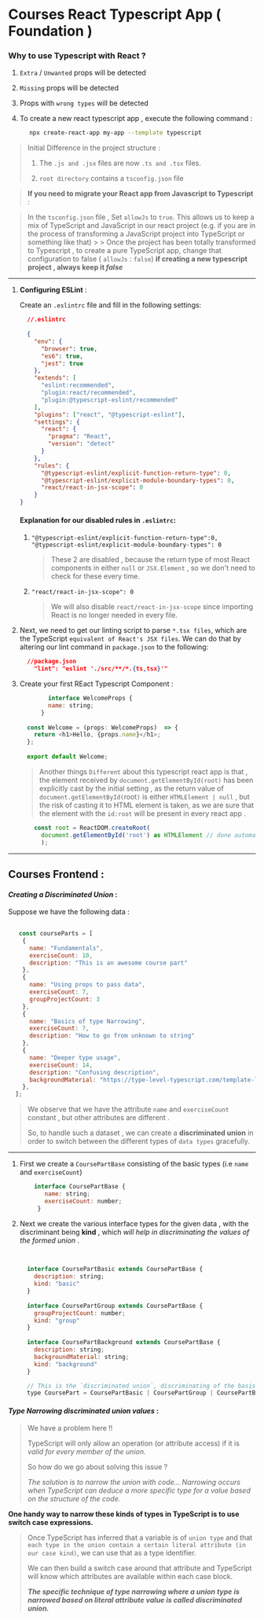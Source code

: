 # Courses React Typescript App ( Foundation )

### Why to use Typescript with React ?

  1. `Extra` / `Unwanted` props will be detected
  1. `Missing` props will be detected
  1. Props with `wrong types` will be detected



1. To create a new react typescript app , execute the following command :

```bash 
      npx create-react-app my-app --template typescript 
```
   
    
  > Initial Difference in the project structure :  
  > 1. The `.js and .jsx` files are now `.ts and .tsx` files.
  >
  > 1. `root directory` contains a `tsconfig.json` file
    
  > **If you need to migrate your React app from Javascript to Typescript** : 
    
    
   > In the `tsconfig.json` file , Set `allowJs` to `true`. This allows us to keep a mix of TypeScript and JavaScript in our react project (e.g. if you are in the process of transforming a JavaScript project into TypeScript or something like that)
     >
     > Once the project has been totally transformed to Typescript , to create a pure TypeScript app, change that configuration to false ( `allowJs` : `false`) **if creating a new typescript project , always keep it _false_**

--------------------------------------------------------


1. **Configuring ESLint** :
 
      Create an `.eslintrc` file and fill in the following settings:   
     
      ```json
        //.eslintrc
       
        {
          "env": {
            "browser": true,
            "es6": true,
            "jest": true
          },
          "extends": [
            "eslint:recommended",
            "plugin:react/recommended",
            "plugin:@typescript-eslint/recommended"
          ],
          "plugins": ["react", "@typescript-eslint"],
          "settings": {
            "react": {
              "pragma": "React",
              "version": "detect"
            }
          },
          "rules": {
            "@typescript-eslint/explicit-function-return-type": 0,
            "@typescript-eslint/explicit-module-boundary-types": 0,
            "react/react-in-jsx-scope": 0
          }
      }
      ```
    #### Explanation for our disabled rules in `.eslintrc`:
        
   1. `"@typescript-eslint/explicit-function-return-type":0,   "@typescript-eslint/explicit-module-boundary-types": 0`
        
      > These 2 are disabled , because the return type of most React components in either `null` or `JSX.Element` , so we don't need to check for these every time.
            
   1. `"react/react-in-jsx-scope": 0`  
      >  We will also disable `react/react-in-jsx-scope` since importing React is no longer needed in every file.
  
1. Next, we need to get our linting script to parse `*.tsx files`, which are the TypeScript `equivalent of React's JSX files`. We can do that by altering our lint command in `package.json` to the following:

     ```json
       //package.json
         "lint": "eslint './src/**/*.{ts,tsx}'"
     ```

1. Create your first REact Typescript Component :
    ```javascript
            interface WelcomeProps {
            name: string;
          }
          
      const Welcome = (props: WelcomeProps)  => {
        return <h1>Hello, {props.name}</h1>;
      };
      
      export default Welcome;

    ```
   > Another things `Different` about this typescript react app is that ,  the element received by `document.getElementById(root)` has been explicitly cast by the initial setting , as the return value of `document.getElementById(`root`)` is either `HTMLElement | null` , but the risk of casting it to HTML element is taken, as we are sure that the element with the `id:root` will be present in every react app .
    
    ```javascript
        const root = ReactDOM.createRoot(
          document.getElementById('root') as HTMLElement // done automatically
          );
    ```
---

## Courses Frontend : 


####  _Creating a Discriminated Union_ : 

  Suppose we have the following data :

  ```javascript
    
     const courseParts = [
      {
        name: "Fundamentals",
        exerciseCount: 10,
        description: "This is an awesome course part"
      },
      {
        name: "Using props to pass data",
        exerciseCount: 7,
        groupProjectCount: 3
      },
      {
        name: "Basics of type Narrowing",
        exerciseCount: 7,
        description: "How to go from unknown to string"
      },
      {
        name: "Deeper type usage",
        exerciseCount: 14,
        description: "Confusing description",
        backgroundMaterial: "https://type-level-typescript.com/template-literal-types"
      },
    ];
   ```
> We observe that we have the attribute `name` and `exerciseCount`  constant , but other attributes are different .
> 
> So, to handle such a dataset , we can create a **discriminated union** in order to switch between the different types of `data types` gracefully.
> 
---

1. First we create a `CoursePartBase` consisting of the basic types (i.e `name` and `exerciseCount`)
   
     ```javascript
         interface CoursePartBase {
            name: string;
            exerciseCount: number;
          }
     ```
1. Next we create the various interface types for the given data , with the discriminant being **kind** , which _will help in discriminating the values of the formed union_ .
  
    ```javascript
     
      
      interface CoursePartBasic extends CoursePartBase {
        description: string;
        kind: "basic"
      }
      
      interface CoursePartGroup extends CoursePartBase {
        groupProjectCount: number;
        kind: "group"
      }
      
      interface CoursePartBackground extends CoursePartBase {
        description: string;
        backgroundMaterial: string;
        kind: "background"
      }

      // This is the `discriminated union`, discriminating of the basis of the attribute `kind`
      type CoursePart = CoursePartBasic | CoursePartGroup | CoursePartBackground;
    ```

#### _Type Narrowing discriminated union values_ :

   > We have a problem here !!    
   >
   > TypeScript will only allow an operation (or attribute access) if it is _valid for every member of the union._
   >
   > So how do we go about solving this issue ? 
   >
   >_The solution is to narrow the union with code... Narrowing occurs when TypeScript can deduce a more specific type for a value based on the structure of the code._

**One handy way to narrow these kinds of types in TypeScript is to use switch case expressions.**

> Once TypeScript has inferred that a variable is of `union type` and that `each type in the union contain a certain literal attribute (in our case kind)`, we can use that as a type identifier.
> 
>  We can then build a switch case around that attribute and TypeScript will know which attributes are available within each case block.
>
> **_The specific technique of type narrowing where a union type is narrowed based on literal attribute value is called discriminated union._**